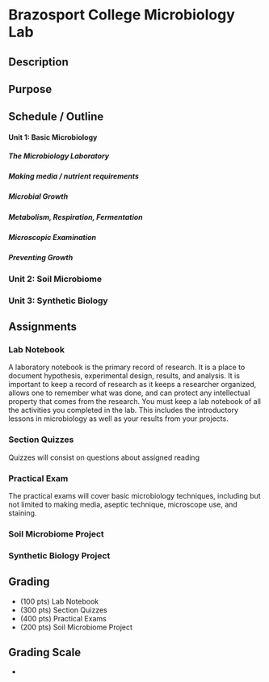 # Brazosport College Microbiology Lab

## Description

## Purpose

## Schedule / Outline
#### Unit 1: Basic Microbiology
##### The Microbiology Laboratory
##### Making media / nutrient requirements
##### Microbial Growth
##### Metabolism, Respiration, Fermentation
##### Microscopic Examination
##### Preventing Growth
### Unit 2: Soil Microbiome
### Unit 3: Synthetic Biology

## Assignments

### Lab Notebook
A laboratory  notebook is the primary record of research. It is a place to document hypothesis, experimental design, results, and analysis. It is important to keep a record of research as it keeps a researcher organized, allows one to remember what was done, and can protect any intellectual property that comes from the research. You must keep a lab notebook of all the activities you completed in the lab. This includes the introductory lessons in microbiology as well as your results from your projects. 

### Section Quizzes
Quizzes will consist on questions about assigned reading

### Practical Exam
The practical exams will cover basic microbiology techniques, including but not limited to making media, aseptic technique, microscope use, and staining.

### Soil Microbiome Project


### Synthetic Biology Project


## Grading
- (100 pts) Lab Notebook
- (300 pts) Section Quizzes
- (400 pts) Practical Exams
- (200 pts) Soil Microbiome Project

## Grading Scale
-
